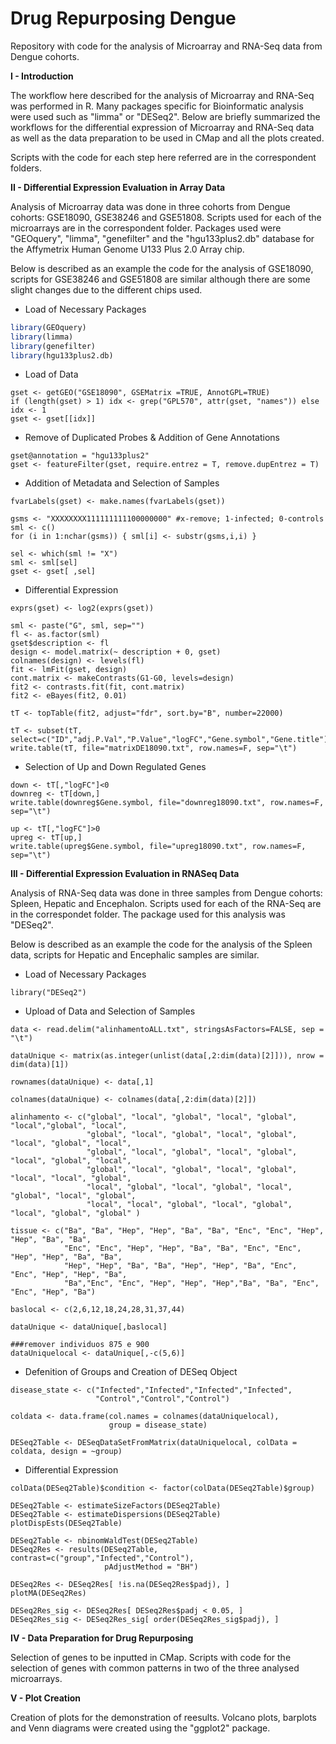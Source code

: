 # Drug Repurposing Dengue

Repository with code for the analysis of Microarray and RNA-Seq data from Dengue cohorts.

**I - Introduction**

The workflow here described for the analysis of Microarray and RNA-Seq was performed in R. Many packages specific for Bioinformatic 
analysis were used such as "limma" or "DESeq2". Below are briefly summarized the workflows for the differential expression of Microarray
and RNA-Seq data as well as the data preparation to be used in CMap and all the plots created. 

Scripts with the code for each step here referred are in the correspondent folders.

**II - Differential Expression Evaluation in Array Data**

Analysis of Microarray data was done in three cohorts from Dengue cohorts: GSE18090, GSE38246 and GSE51808. Scripts used for each of the microarrays are in the correspondent folder. Packages used were "GEOquery", "limma", "genefilter" and the "hgu133plus2.db" database for the Affymetrix Human Genome U133 Plus 2.0 Array chip.

Below is described as an example the code for the analysis of GSE18090, scripts for GSE38246 and GSE51808 are similar although there are some slight changes due to the different chips used.

- Load of Necessary Packages
```R
library(GEOquery)
library(limma)
library(genefilter)
library(hgu133plus2.db)
```

- Load of Data
```
gset <- getGEO("GSE18090", GSEMatrix =TRUE, AnnotGPL=TRUE)
if (length(gset) > 1) idx <- grep("GPL570", attr(gset, "names")) else idx <- 1
gset <- gset[[idx]]
```

- Remove of Duplicated Probes & Addition of Gene Annotations
```
gset@annotation = "hgu133plus2"
gset <- featureFilter(gset, require.entrez = T, remove.dupEntrez = T)
```

- Addition of Metadata and Selection of Samples
```
fvarLabels(gset) <- make.names(fvarLabels(gset))

gsms <- "XXXXXXXX111111111100000000" #x-remove; 1-infected; 0-controls
sml <- c()
for (i in 1:nchar(gsms)) { sml[i] <- substr(gsms,i,i) }

sel <- which(sml != "X")
sml <- sml[sel]
gset <- gset[ ,sel]
```

- Differential Expression
```
exprs(gset) <- log2(exprs(gset))

sml <- paste("G", sml, sep="")
fl <- as.factor(sml)
gset$description <- fl
design <- model.matrix(~ description + 0, gset)
colnames(design) <- levels(fl)
fit <- lmFit(gset, design)
cont.matrix <- makeContrasts(G1-G0, levels=design)
fit2 <- contrasts.fit(fit, cont.matrix)
fit2 <- eBayes(fit2, 0.01)

tT <- topTable(fit2, adjust="fdr", sort.by="B", number=22000)

tT <- subset(tT, select=c("ID","adj.P.Val","P.Value","logFC","Gene.symbol","Gene.title"))
write.table(tT, file="matrixDE18090.txt", row.names=F, sep="\t")
```

- Selection of Up and Down Regulated Genes
```
down <- tT[,"logFC"]<0
downreg <- tT[down,]
write.table(downreg$Gene.symbol, file="downreg18090.txt", row.names=F, sep="\t")

up <- tT[,"logFC"]>0
upreg <- tT[up,]
write.table(upreg$Gene.symbol, file="upreg18090.txt", row.names=F, sep="\t")
```
**III - Differential Expression Evaluation in RNASeq Data**

Analysis of RNA-Seq data was done in three samples from Dengue cohorts: Spleen, Hepatic and Encephalon. Scripts used for each of the RNA-Seq are in the correspondet folder. The package used for this analysis was "DESeq2".

Below is described as an example the code for the analysis of the Spleen data, scripts for Hepatic and Encephalic samples are similar.

- Load of Necessary Packages
```
library("DESeq2")
```

- Upload of Data and Selection of Samples
```
data <- read.delim("alinhamentoALL.txt", stringsAsFactors=FALSE, sep = "\t")

dataUnique <- matrix(as.integer(unlist(data[,2:dim(data)[2]])), nrow = dim(data)[1])

rownames(dataUnique) <- data[,1]

colnames(dataUnique) <- colnames(data[,2:dim(data)[2]])

alinhamento <- c("global", "local", "global", "local", "global", "local","global", "local",
                 "global", "local", "global", "local", "global", "local", "global", "local",
                 "global", "local", "global", "local", "global", "local", "global", "local",
                 "global", "local", "global", "local", "global", "local", "local", "global",
                 "local", "global", "local", "global", "local", "global", "local", "global",
                 "local", "local", "global", "local", "global", "local", "global", "global" )

tissue <- c("Ba", "Ba", "Hep", "Hep", "Ba", "Ba", "Enc", "Enc", "Hep", "Hep", "Ba", "Ba",
            "Enc", "Enc", "Hep", "Hep", "Ba", "Ba", "Enc", "Enc", "Hep", "Hep", "Ba", "Ba",
            "Hep", "Hep", "Ba", "Ba", "Hep", "Hep", "Ba", "Enc", "Enc", "Hep", "Hep", "Ba", 
            "Ba","Enc", "Enc", "Hep", "Hep", "Hep","Ba", "Ba", "Enc", "Enc", "Hep", "Ba")

baslocal <- c(2,6,12,18,24,28,31,37,44)

dataUnique <- dataUnique[,baslocal]

###remover individuos 875 e 900
dataUniquelocal <- dataUnique[,-c(5,6)]
```

- Defenition of Groups and Creation of DESeq Object
```
disease_state <- c("Infected","Infected","Infected","Infected",
                   "Control","Control","Control")

coldata <- data.frame(col.names = colnames(dataUniquelocal),
                      group = disease_state)

DESeq2Table <- DESeqDataSetFromMatrix(dataUniquelocal, colData = coldata, design = ~group)
```

- Differential Expression
``` 
colData(DESeq2Table)$condition <- factor(colData(DESeq2Table)$group)

DESeq2Table <- estimateSizeFactors(DESeq2Table)
DESeq2Table <- estimateDispersions(DESeq2Table)
plotDispEsts(DESeq2Table)

DESeq2Table <- nbinomWaldTest(DESeq2Table)
DESeq2Res <- results(DESeq2Table, contrast=c("group","Infected","Control"),
                     pAdjustMethod = "BH")

DESeq2Res <- DESeq2Res[ !is.na(DESeq2Res$padj), ]
plotMA(DESeq2Res)

DESeq2Res_sig <- DESeq2Res[ DESeq2Res$padj < 0.05, ]
DESeq2Res_sig <- DESeq2Res_sig[ order(DESeq2Res_sig$padj), ]
```
**IV - Data Preparation for Drug Repurposing**

Selection of genes to be inputted in CMap. Scripts with code for the selection of genes with common patterns in two of the three analysed microarrays.

**V - Plot Creation**

Creation of plots for the demonstration of reesults. Volcano plots, barplots and Venn diagrams were created using the "ggplot2" package.
